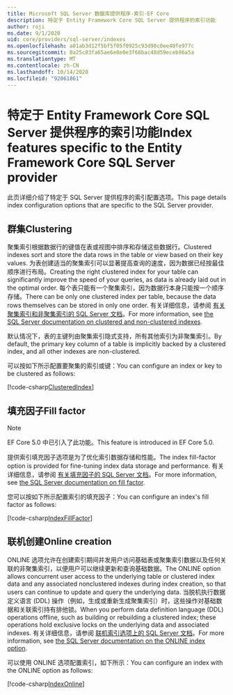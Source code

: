 ```yaml
---
title: Microsoft SQL Server 数据库提供程序-索引-EF Core
description: 特定于 Entity Framework Core SQL Server 提供程序的索引功能
author: roji
ms.date: 9/1/2020
uid: core/providers/sql-server/indexes
ms.openlocfilehash: a01ab3d12f5bf5f05f0925c93d90c0ee40fe977c
ms.sourcegitcommit: 0a25c03fa65ae6e0e0e3f66bac48d59eceb96a5a
ms.translationtype: MT
ms.contentlocale: zh-CN
ms.lasthandoff: 10/14/2020
ms.locfileid: "92061861"
---
```

# <a name="index-features-specific-to-the-entity-framework-core-sql-server-provider"></a><span data-ttu-id="77dfe-103">特定于 Entity Framework Core SQL Server 提供程序的索引功能</span><span class="sxs-lookup"><span data-stu-id="77dfe-103">Index features specific to the Entity Framework Core SQL Server provider</span></span>

<span data-ttu-id="77dfe-104">此页详细介绍了特定于 SQL Server 提供程序的索引配置选项。</span><span class="sxs-lookup"><span data-stu-id="77dfe-104">This page details index configuration options that are specific to the SQL Server provider.</span></span>

## <a name="clustering"></a><span data-ttu-id="77dfe-105">群集</span><span class="sxs-lookup"><span data-stu-id="77dfe-105">Clustering</span></span>

<span data-ttu-id="77dfe-106">聚集索引根据数据行的键值在表或视图中排序和存储这些数据行。</span><span class="sxs-lookup"><span data-stu-id="77dfe-106">Clustered indexes sort and store the data rows in the table or view based on their key values.</span></span> <span data-ttu-id="77dfe-107">为表创建适当的聚集索引可以显著提高查询的速度，因为数据已经按最佳顺序进行布局。</span><span class="sxs-lookup"><span data-stu-id="77dfe-107">Creating the right clustered index for your table can significantly improve the speed of your queries, as data is already laid out in the optimal order.</span></span> <span data-ttu-id="77dfe-108">每个表只能有一个聚集索引，因为数据行本身只能按一个顺序存储。</span><span class="sxs-lookup"><span data-stu-id="77dfe-108">There can be only one clustered index per table, because the data rows themselves can be stored in only one order.</span></span> <span data-ttu-id="77dfe-109">有关详细信息，请参阅 [有关聚集索引和非聚集索引的 SQL Server 文档](/sql/relational-databases/indexes/clustered-and-nonclustered-indexes-described)。</span><span class="sxs-lookup"><span data-stu-id="77dfe-109">For more information, see [the SQL Server documentation on clustered and non-clustered indexes](/sql/relational-databases/indexes/clustered-and-nonclustered-indexes-described).</span></span>

<span data-ttu-id="77dfe-110">默认情况下，表的主键列由聚集索引隐式支持，所有其他索引为非聚集索引。</span><span class="sxs-lookup"><span data-stu-id="77dfe-110">By default, the primary key column of a table is implicitly backed by a clustered index, and all other indexes are non-clustered.</span></span>

<span data-ttu-id="77dfe-111">可以按如下所示配置要聚集的索引或键：</span><span class="sxs-lookup"><span data-stu-id="77dfe-111">You can configure an index or key to be clustered as follows:</span></span>

[!code-csharp[ClusteredIndex](../../../../samples/core/SqlServer/Indexes/ClusteredIndexContext.cs?name=ClusteredIndex)]

## <a name="fill-factor"></a><span data-ttu-id="77dfe-112">填充因子</span><span class="sxs-lookup"><span data-stu-id="77dfe-112">Fill factor</span></span>

> [!NOTE]
> <span data-ttu-id="77dfe-113">EF Core 5.0 中已引入了此功能。</span><span class="sxs-lookup"><span data-stu-id="77dfe-113">This feature is introduced in EF Core 5.0.</span></span>

<span data-ttu-id="77dfe-114">提供索引填充因子选项是为了优化索引数据存储和性能。</span><span class="sxs-lookup"><span data-stu-id="77dfe-114">The index fill-factor option is provided for fine-tuning index data storage and performance.</span></span> <span data-ttu-id="77dfe-115">有关详细信息，请参阅 [有关填充因子的 SQL Server 文档](/sql/relational-databases/indexes/specify-fill-factor-for-an-index)。</span><span class="sxs-lookup"><span data-stu-id="77dfe-115">For more information, see [the SQL Server documentation on fill factor](/sql/relational-databases/indexes/specify-fill-factor-for-an-index).</span></span>

<span data-ttu-id="77dfe-116">您可以按如下所示配置索引的填充因子：</span><span class="sxs-lookup"><span data-stu-id="77dfe-116">You can configure an index's fill factor as follows:</span></span>

[!code-csharp[IndexFillFactor](../../../../samples/core/SqlServer/Indexes/IndexFillFactorContext.cs?name=IndexFillFactor)]

## <a name="online-creation"></a><span data-ttu-id="77dfe-117">联机创建</span><span class="sxs-lookup"><span data-stu-id="77dfe-117">Online creation</span></span>

<span data-ttu-id="77dfe-118">ONLINE 选项允许在创建索引期间并发用户访问基础表或聚集索引数据以及任何关联的非聚集索引，以便用户可以继续更新和查询基础数据。</span><span class="sxs-lookup"><span data-stu-id="77dfe-118">The ONLINE option allows concurrent user access to the underlying table or clustered index data and any associated nonclustered indexes during index creation, so that users can continue to update and query the underlying data.</span></span> <span data-ttu-id="77dfe-119">当脱机执行数据定义语言 (DDL) 操作（例如，生成或重新生成聚集索引）时，这些操作对基础数据和关联索引持有排他锁。</span><span class="sxs-lookup"><span data-stu-id="77dfe-119">When you perform data definition language (DDL) operations offline, such as building or rebuilding a clustered index; these operations hold exclusive locks on the underlying data and associated indexes.</span></span> <span data-ttu-id="77dfe-120">有关详细信息，请参阅 [联机索引选项上的 SQL Server 文档](/sql/relational-databases/indexes/perform-index-operations-online)。</span><span class="sxs-lookup"><span data-stu-id="77dfe-120">For more information, see [the SQL Server documentation on the ONLINE index option](/sql/relational-databases/indexes/perform-index-operations-online).</span></span>

<span data-ttu-id="77dfe-121">可以使用 ONLINE 选项配置索引，如下所示：</span><span class="sxs-lookup"><span data-stu-id="77dfe-121">You can configure an index with the ONLINE option as follows:</span></span>

[!code-csharp[IndexOnline](../../../../samples/core/SqlServer/Indexes/IndexOnlineContext.cs?name=IndexOnline)]
